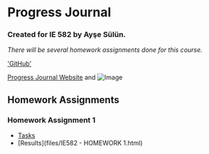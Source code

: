 # **Progress Journal**
### Created for IE 582 by Ayşe Sülün.

_There will be several homework assignments done for this course._

['GitHub'](https://github.com/BU-IE-582/fall21-nulusayse/blob/gh-pages/index.md/)

[Progress Journal Website](https://bu-ie-582.github.io/fall21-nulusayse/) and ![Image](src)

## Homework Assignments
### Homework Assignment 1
* [Tasks](files/IE582_Fall20_Homework_1.pdf)
* [Results](files/IE582 - HOMEWORK 1.html)
